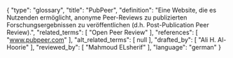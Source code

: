 {
    "type": "glossary",
    "title": "PubPeer",
    "definition": "Eine Website, die es Nutzenden ermöglicht, anonyme Peer-Reviews zu publizierten Forschungsergebnissen zu veröffentlichen (d.h. Post-Publication Peer Review).",
    "related_terms": [
        "Open Peer Review"
    ],
    "references": [
        "www.pubpeer.com"
    ],
    "alt_related_terms": [
        null
    ],
    "drafted_by": [
        "Ali H. Al-Hoorie"
    ],
    "reviewed_by": [
        "Mahmoud ELsherif"
    ],
    "language": "german"
}

